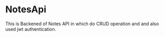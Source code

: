 # NotesApi
This is Backened of Notes API in which do CRUD operation and and also used jwt authentication.
